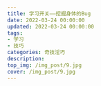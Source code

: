 ```yaml
---
title: 学习开关——挖掘身体的Bug
date: 2022-03-24 00:00:00
updated: 2022-03-24 00:00:00
tags: 
- 学习
- 技巧
categories: 奇技淫巧
description:  
top_img: /img_post/9.jpg
cover: /img_post/9.jpg
---
```


